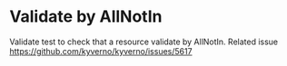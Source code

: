 # Validate by AllNotIn

Validate test to check that a resource validate by AllNotIn. Related issue https://github.com/kyverno/kyverno/issues/5617